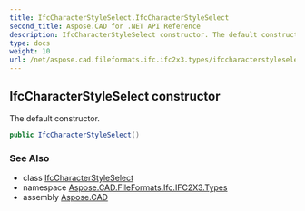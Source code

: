 ```yaml
---
title: IfcCharacterStyleSelect.IfcCharacterStyleSelect
second_title: Aspose.CAD for .NET API Reference
description: IfcCharacterStyleSelect constructor. The default constructor
type: docs
weight: 10
url: /net/aspose.cad.fileformats.ifc.ifc2x3.types/ifccharacterstyleselect/ifccharacterstyleselect/
---
```

## IfcCharacterStyleSelect constructor

The default constructor.

```csharp
public IfcCharacterStyleSelect()
```

### See Also

* class [IfcCharacterStyleSelect](../)
* namespace [Aspose.CAD.FileFormats.Ifc.IFC2X3.Types](../../ifccharacterstyleselect/)
* assembly [Aspose.CAD](../../../)


